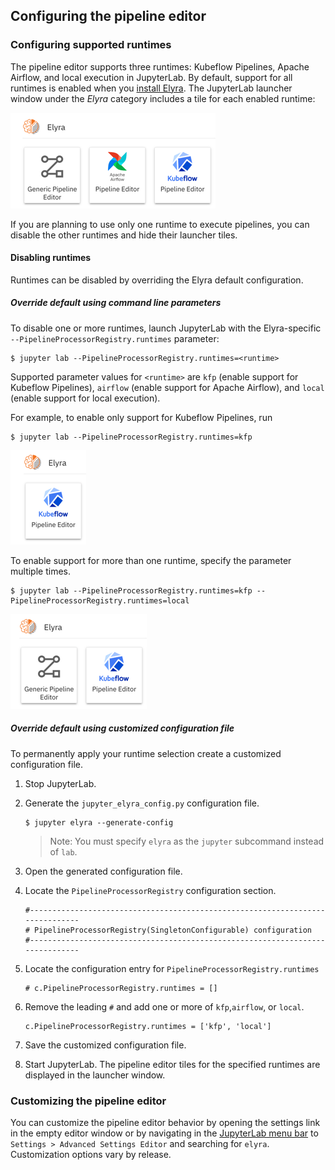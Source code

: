 <!--
{% comment %}
Copyright 2018-2023 Elyra Authors

Licensed under the Apache License, Version 2.0 (the "License");
you may not use this file except in compliance with the License.
You may obtain a copy of the License at

http://www.apache.org/licenses/LICENSE-2.0

Unless required by applicable law or agreed to in writing, software
distributed under the License is distributed on an "AS IS" BASIS,
WITHOUT WARRANTIES OR CONDITIONS OF ANY KIND, either express or implied.
See the License for the specific language governing permissions and
limitations under the License.
{% endcomment %}
-->

## Configuring the pipeline editor

### Configuring supported runtimes

The pipeline editor supports three runtimes: Kubeflow Pipelines, Apache Airflow, and local execution in JupyterLab. By default, support for all runtimes is enabled when you [install Elyra](../getting_started/installation.md). The JupyterLab launcher window under the _Elyra_ category includes a tile for each enabled runtime:

![Pipeline editor tiles in the JupyterLab launcher](../images/user_guide/pipeline-editor-configuration/pipeline-editor-tiles-in-jupyterlab-launcher.png)

If you are planning to use only one runtime to execute pipelines, you can disable the other runtimes and hide their launcher tiles.

#### Disabling runtimes

Runtimes can be disabled by overriding the Elyra default configuration. 

##### Override default using command line parameters

To disable one or more runtimes, launch JupyterLab with the Elyra-specific `--PipelineProcessorRegistry.runtimes` parameter:

```
$ jupyter lab --PipelineProcessorRegistry.runtimes=<runtime>
```

Supported parameter values for `<runtime>` are `kfp` (enable support for Kubeflow Pipelines), `airflow` (enable support for Apache Airflow), and `local` (enable support for local execution).

For example, to enable only support for Kubeflow Pipelines, run

```
$ jupyter lab --PipelineProcessorRegistry.runtimes=kfp
```

![Kubeflow Pipelines editor tile in the JupyterLab launcher](../images/user_guide/pipeline-editor-configuration/pipeline-editor-kfp-only-in-jupyterlab-launcher.png)


To enable support for more than one runtime, specify the parameter multiple times.

```
$ jupyter lab --PipelineProcessorRegistry.runtimes=kfp --PipelineProcessorRegistry.runtimes=local
```

![Kubeflow Pipelines and generic editor tiles in the JupyterLab launcher](../images/user_guide/pipeline-editor-configuration/pipeline-editor-subset-in-jupyterlab-launcher.png)

##### Override default using customized configuration file

To permanently apply your runtime selection create a customized configuration file.

1. Stop JupyterLab.
1. Generate the `jupyter_elyra_config.py` configuration file.

   ```
   $ jupyter elyra --generate-config
   ```
   > Note: You must specify `elyra` as the `jupyter` subcommand instead of `lab`. 
1. Open the generated configuration file.
1. Locate the `PipelineProcessorRegistry` configuration section.
   ```
   #------------------------------------------------------------------------------
   # PipelineProcessorRegistry(SingletonConfigurable) configuration
   #------------------------------------------------------------------------------
   ```
1. Locate the configuration entry for `PipelineProcessorRegistry.runtimes`
   ```
   # c.PipelineProcessorRegistry.runtimes = []
   ```
1. Remove the leading `#` and add one or more of `kfp`,`airflow`, or `local`.
   ```
   c.PipelineProcessorRegistry.runtimes = ['kfp', 'local']
   ```
1. Save the customized configuration file.
1. Start JupyterLab. The pipeline editor tiles for the specified runtimes are displayed in the launcher window.

### Customizing the pipeline editor

You can customize the pipeline editor behavior by opening the settings link in the empty editor window or by navigating in the [JupyterLab menu bar](https://jupyterlab.readthedocs.io/en/stable/user/interface.html#menu-bar) to  `Settings > Advanced Settings Editor` and searching for `elyra`. Customization options vary by release.